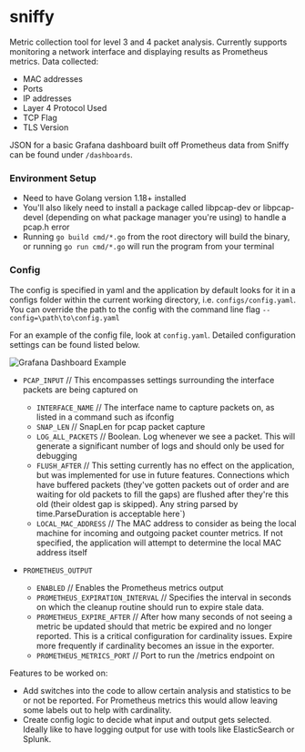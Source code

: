 # sniffy
Metric collection tool for level 3 and 4 packet analysis. Currently supports monitoring a network interface and displaying results as Prometheus metrics.
Data collected:
- MAC addresses
- Ports
- IP addresses
- Layer 4 Protocol Used
- TCP Flag
- TLS Version

JSON for a basic Grafana dashboard built off Prometheus data from Sniffy can be found under `/dashboards`. 

### Environment Setup
- Need to have Golang version 1.18+ installed
- You'll also likely need to install a package called libpcap-dev or libpcap-devel (depending on what package manager you're using) to handle a pcap.h error
- Running `go build cmd/*.go` from the root directory will build the binary, or running `go run cmd/*.go` will run the program from your terminal

### Config
The config is specified in yaml and the application by default looks for it in a configs folder within the current working directory, i.e. `configs/config.yaml`. You can override the path to the config with the command line flag `--config=\path\to\config.yaml`

For an example of the config file, look at `config.yaml`. Detailed configuration settings can be found listed below.

![Grafana Dashboard Example](https://github.com/cthiel42/sniffy/blob/main/Capture.JPG?raw=true)

* `PCAP_INPUT` // This encompasses settings surrounding the interface packets are being captured on
  - `INTERFACE_NAME` // The interface name to capture packets on, as listed in a command such as ifconfig
  - `SNAP_LEN` // SnapLen for pcap packet capture
  - `LOG_ALL_PACKETS` // Boolean. Log whenever we see a packet. This will generate a significant number of logs and should only be used for debugging
  - `FLUSH_AFTER` // This setting currently has no effect on the application, but was implemented for use in future features. Connections which have buffered packets (they've gotten packets out of order and are waiting for old packets to fill the gaps) are flushed after they're this old (their oldest gap is skipped).  Any string parsed by time.ParseDuration is acceptable here`)
  - `LOCAL_MAC_ADDRESS` // The MAC address to consider as being the local machine for incoming and outgoing packet counter metrics. If not specified, the application will attempt to determine the local MAC address itself

* `PROMETHEUS_OUTPUT`
  - `ENABLED` // Enables the Prometheus metrics output
  - `PROMETHEUS_EXPIRATION_INTERVAL` // Specifies the interval in seconds on which the cleanup routine should run to expire stale data.
  - `PROMETHEUS_EXPIRE_AFTER` // After how many seconds of not seeing a metric be updated should that metric be expired and no longer reported. This is a critical configuration for cardinality issues. Expire more frequently if cardinality becomes an issue in the exporter.
  - `PROMETHEUS_METRICS_PORT` // Port to run the /metrics endpoint on

Features to be worked on:
- Add switches into the code to allow certain analysis and statistics to be or not be reported. For Prometheus metrics this would allow leaving some labels out to help with cardinality.
- Create config logic to decide what input and output gets selected. Ideally like to have logging output for use with tools like ElasticSearch or Splunk.